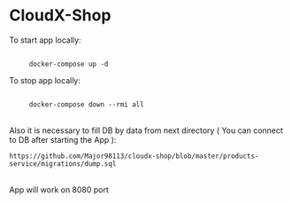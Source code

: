 <h1>CloudX-Shop</h1>
<p>To start app locally:</p>
<code>
     docker-compose up -d
</code>

<p>To stop app locally:</p>
<code>
     docker-compose down --rmi all
</code>
<br/>
<p>Also it is necessary to fill DB by data from next directory ( You can connect to DB after starting the App ):</p>
<code>https://github.com/Major98113/cloudx-shop/blob/master/products-service/migrations/dump.sql</code>
<br/><br/>
<p>
    App will work on 8080 port <br/>

